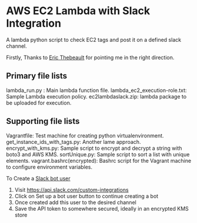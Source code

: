 # AWS EC2 Lambda with Slack Integration
A lambda python script to check EC2 tags and post it on a defined slack channel.

Firstly, Thanks to [Eric Thebeault](https://github.com/thibeault/lambda-slack-birthday-bot/blob/master/run.py) for pointing me in the right direction.

## Primary file lists
lambda_run.py : Main lambda function file.
lambda_ec2_execution-role.txt: Sample Lambda execution policy.
ec2lambdaslack.zip: lambda package to be uploaded for execution.

## Supporting file lists
Vagrantfile: Test machine for creating python virtualenvironment.
get_instance_ids_with_tags.py: Another lame approach.
encrypt_with_kms.py: Sample script to encrypt and decrypt a string with boto3 and AWS KMS.
sortUnique.py: Sample script to sort a list with unique elements.
vagrant.bashrc(encrypted): Bashrc script for the Vagrant machine to configure environment variables.




To Create a [Slack bot user](https://api.slack.com/custom-integrations)
1. Visit https://api.slack.com/custom-integrations
2. Click on Set up a bot user button to continue creating a bot
3. Once created add this user to the desired channel
4. Save the API token to somewhere secured, ideally in an encrypted KMS store


